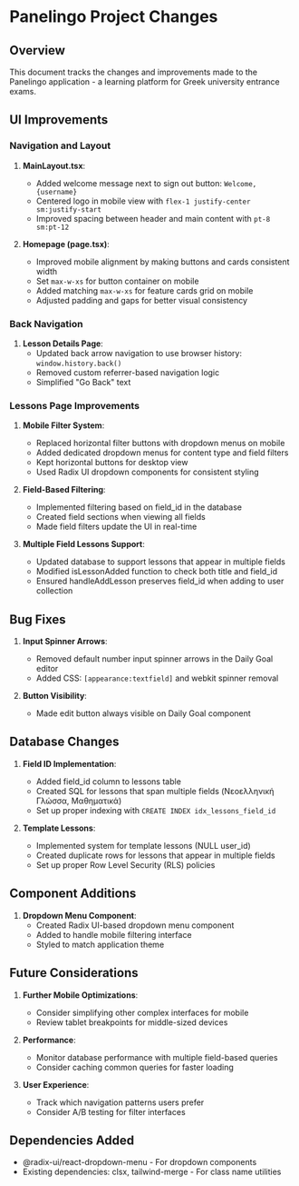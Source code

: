 # Panelingo Project Changes

## Overview

This document tracks the changes and improvements made to the Panelingo application - a learning platform for Greek university entrance exams.

## UI Improvements

### Navigation and Layout

1. **MainLayout.tsx**:

   - Added welcome message next to sign out button: `Welcome, {username}`
   - Centered logo in mobile view with `flex-1 justify-center sm:justify-start`
   - Improved spacing between header and main content with `pt-8 sm:pt-12`

2. **Homepage (page.tsx)**:
   - Improved mobile alignment by making buttons and cards consistent width
   - Set `max-w-xs` for button container on mobile
   - Added matching `max-w-xs` for feature cards grid on mobile
   - Adjusted padding and gaps for better visual consistency

### Back Navigation

1. **Lesson Details Page**:
   - Updated back arrow navigation to use browser history: `window.history.back()`
   - Removed custom referrer-based navigation logic
   - Simplified "Go Back" text

### Lessons Page Improvements

1. **Mobile Filter System**:

   - Replaced horizontal filter buttons with dropdown menus on mobile
   - Added dedicated dropdown menus for content type and field filters
   - Kept horizontal buttons for desktop view
   - Used Radix UI dropdown components for consistent styling

2. **Field-Based Filtering**:

   - Implemented filtering based on field_id in the database
   - Created field sections when viewing all fields
   - Made field filters update the UI in real-time

3. **Multiple Field Lessons Support**:
   - Updated database to support lessons that appear in multiple fields
   - Modified isLessonAdded function to check both title and field_id
   - Ensured handleAddLesson preserves field_id when adding to user collection

## Bug Fixes

1. **Input Spinner Arrows**:

   - Removed default number input spinner arrows in the Daily Goal editor
   - Added CSS: `[appearance:textfield]` and webkit spinner removal

2. **Button Visibility**:
   - Made edit button always visible on Daily Goal component

## Database Changes

1. **Field ID Implementation**:

   - Added field_id column to lessons table
   - Created SQL for lessons that span multiple fields (Νεοελληνική Γλώσσα, Μαθηματικά)
   - Set up proper indexing with `CREATE INDEX idx_lessons_field_id`

2. **Template Lessons**:
   - Implemented system for template lessons (NULL user_id)
   - Created duplicate rows for lessons that appear in multiple fields
   - Set up proper Row Level Security (RLS) policies

## Component Additions

1. **Dropdown Menu Component**:
   - Created Radix UI-based dropdown menu component
   - Added to handle mobile filtering interface
   - Styled to match application theme

## Future Considerations

1. **Further Mobile Optimizations**:

   - Consider simplifying other complex interfaces for mobile
   - Review tablet breakpoints for middle-sized devices

2. **Performance**:

   - Monitor database performance with multiple field-based queries
   - Consider caching common queries for faster loading

3. **User Experience**:
   - Track which navigation patterns users prefer
   - Consider A/B testing for filter interfaces

## Dependencies Added

- @radix-ui/react-dropdown-menu - For dropdown components
- Existing dependencies: clsx, tailwind-merge - For class name utilities
